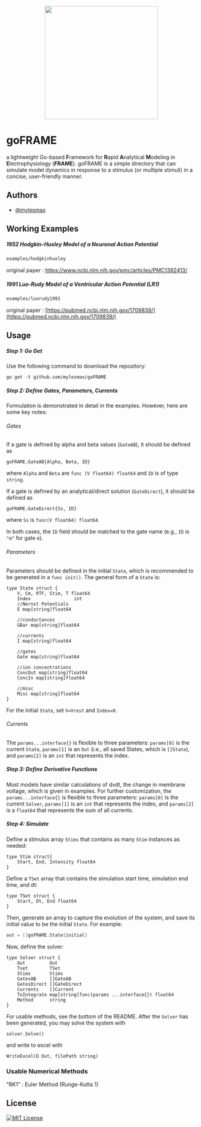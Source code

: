 <p align="center">
  <img src="https://i.imgur.com/6w0QDh0.png" width="300" height="300">
</p>

# goFRAME

a lightweight Go-based **F**ramework for **R**apid **A**nalytical **M**odeling in **E**lectrophysiology (**FRAME**). goFRAME is a simple directory that can simulate model dynamics in response to a stimulus (or multiple stimuli) in a concise, user-friendly manner.


## Authors

- [@mylesmax](https://www.github.com/mylesmax)

## Working Examples

##### 1952 Hodgkin-Huxley Model of a Neuronal Action Potential

```txt
examples/hodgkinhuxley
```

original paper : [https://www.ncbi.nlm.nih.gov/pmc/articles/PMC1392413/
](https://www.ncbi.nlm.nih.gov/pmc/articles/PMC1392413/)

##### 1991 Luo-Rudy Model of a Ventricular Action Potential (LR1)

```txt
examples/luorudy1991
```

original paper : [https://pubmed.ncbi.nlm.nih.gov/1709839/](https://pubmed.ncbi.nlm.nih.gov/1709839/)

## Usage

##### Step 1: Go Get

Use the following command to download the repository:

```go get -t github.com/mylesmax/goFRAME```

##### Step 2: Define Gates, Parameters, Currents

Formulation is demonstrated in detail in the examples. However, here are some key notes:

###### Gates

If a gate is defined by alpha and beta values (``GateAB``), it should be defined as

```
goFRAME.GateAB{Alpha, Beta, ID}
```

where ``Alpha`` and ``Beta`` are ``func (V float64) float64`` and ``ID`` is of type ``string``.

If a gate is defined by an analytical/direct solution (``GateDirect``), it should be defined as

```
goFRAME.GateDirect{Ss, ID}
```

where ``Ss`` is ``func(V float64) float64``.

In both cases, the ``ID`` field should be matched to the gate name (e.g., ``ID`` is ``"m"`` for gate ``m``).

###### Parameters

Parameters should be defined in the initial ``State``, which is recommended to be generated in a ``func init()``. The general form of a ``State`` is:

```
type State struct {
	V, Cm, RTF, Stim, T float64
	Index                int
	//Nernst Potentials
	E map[string]float64

	//conductances
	GBar map[string]float64

	//currents
	I map[string]float64

	//gates
	Gate map[string]float64

	//ion concentrations
	ConcOut map[string]float64
	ConcIn map[string]float64

	//misc
	Misc map[string]float64
}
```

For the initial ``State``, set ``V=Vrest`` and ``Index=0``.

###### Currents

The ``params...interface{}`` is flexible to three parameters: ``params[0]`` is the current ``State``, ``params[1]`` is an ``Out`` (i.e., all saved States, which is ``[]State``), and ``params[2]`` is an ``int`` that represents the index.

##### Step 3: Define Derivative Functions

Most models have similar calculations of dvdt, the change in membrane voltage, which is given in examples. For further customization, the ``params...interface{}`` is flexible to three parameters: ``params[0]`` is the current ``Solver``, ``params[1]`` is an ``int`` that represents the index, and ``params[2]`` is a ``float64`` that represents the sum of all currents.

##### Step 4: Simulate

Define a stimulus array ``Stims`` that contains as many ``Stim`` instances as needed:

```
type Stim struct{
	Start, End, Intensity float64
}
```

Define a ``TSet`` array that contains the simulation start time, simulation end time, and dt:

```
type TSet struct {
	Start, Dt, End float64
}
```

Then, generate an array to capture the evolution of the system, and save its initial value to be the initial ``State``. For example:

```go
out = []goFRAME.State{initial}
```

Now, define the solver:

```
type Solver struct {
	Out         Out
	Tset        TSet
	Stims       Stims
	GatesAB     []GateAB
	GatesDirect []GateDirect
	Currents    []Current
	ToIntegrate map[string]func(params ...interface{}) float64
	Method      string
}
```

For usable methods, see the bottom of the README. After the ``Solver`` has been generated, you may solve the system with

```solver.Solve()```

and write to excel with

```
WriteExcel(O Out, filePath string)
```

### Usable Numerical Methods

"RK1" : Euler Method (Runge-Kutta 1)


## License

[![MIT License](https://img.shields.io/badge/License-MIT-green.svg)](https://choosealicense.com/licenses/mit/)

